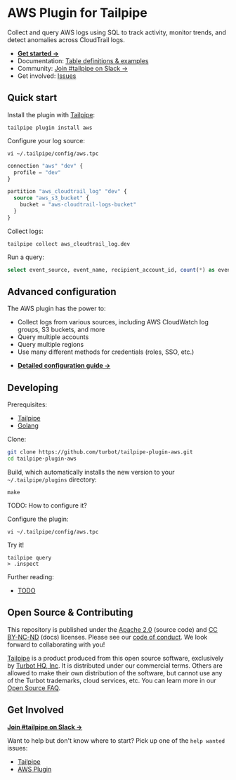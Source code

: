 # AWS Plugin for Tailpipe

Collect and query AWS logs using SQL to track activity, monitor trends, and detect anomalies across CloudTrail logs.

- **[Get started →](https://hub.tailpipe.io/plugins/turbot/aws)**
- Documentation: [Table definitions & examples](https://hub.tailpipe.io/plugins/turbot/aws/tables)
- Community: [Join #tailpipe on Slack →](https://turbot.com/community/join)
- Get involved: [Issues](https://github.com/turbot/tailpipe-plugin-aws/issues)

## Quick start

Install the plugin with [Tailpipe](https://tailpipe.io):

```shell
tailpipe plugin install aws
```

Configure your log source:

```shell
vi ~/.tailpipe/config/aws.tpc
```

```terraform
connection "aws" "dev" {
  profile = "dev"
}

partition "aws_cloudtrail_log" "dev" {
  source "aws_s3_bucket" {
    bucket = "aws-cloudtrail-logs-bucket"
  }
}
```

Collect logs:

```shell
tailpipe collect aws_cloudtrail_log.dev
```

Run a query:

```sql
select event_source, event_name, recipient_account_id, count(*) as event_count from aws_cloudtrail_log where not read_only group by event_source, event_name, recipient_account_id order by event_count desc;
```

## Advanced configuration

The AWS plugin has the power to:
* Collect logs from various sources, including AWS CloudWatch log groups, S3 buckets, and more
* Query multiple accounts
* Query multiple regions
* Use many different methods for credentials (roles, SSO, etc.)

- **[Detailed configuration guide →](https://hub.tailpipe.io/plugins/turbot/aws#get-started)**

## Developing

Prerequisites:

- [Tailpipe](https://tailpipe.io/downloads)
- [Golang](https://golang.org/doc/install)

Clone:

```sh
git clone https://github.com/turbot/tailpipe-plugin-aws.git
cd tailpipe-plugin-aws
```

Build, which automatically installs the new version to your `~/.tailpipe/plugins` directory:

```
make
```

TODO: How to configure it?

Configure the plugin:

```
vi ~/.tailpipe/config/aws.tpc
```

Try it!

```
tailpipe query
> .inspect
```

Further reading:

- [TODO](https://tailpipe.io/docs/reference/develop/todo)

## Open Source & Contributing

This repository is published under the [Apache 2.0](https://www.apache.org/licenses/LICENSE-2.0) (source code) and [CC BY-NC-ND](https://creativecommons.org/licenses/by-nc-nd/2.0/) (docs) licenses. Please see our [code of conduct](https://github.com/turbot/.github/blob/main/CODE_OF_CONDUCT.md). We look forward to collaborating with you!

[Tailpipe](https://tailpipe.io) is a product produced from this open source software, exclusively by [Turbot HQ, Inc](https://turbot.com). It is distributed under our commercial terms. Others are allowed to make their own distribution of the software, but cannot use any of the Turbot trademarks, cloud services, etc. You can learn more in our [Open Source FAQ](https://turbot.com/open-source).

## Get Involved

**[Join #tailpipe on Slack →](https://turbot.com/community/join)**

Want to help but don't know where to start? Pick up one of the `help wanted` issues:

- [Tailpipe](https://github.com/turbot/tailpipe/labels/help%20wanted)
- [AWS Plugin](https://github.com/turbot/tailpipe-plugin-aws/labels/help%20wanted)
